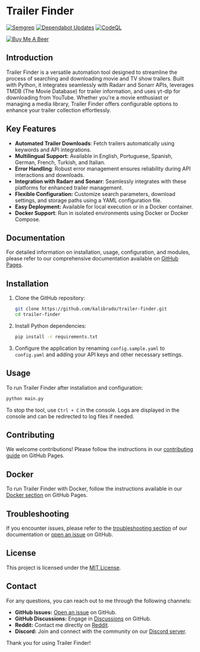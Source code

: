 # Trailer Finder

[![Semgrep](https://github.com/kalibrado/trailer-finder/actions/workflows/semgrep.yml/badge.svg)](https://github.com/kalibrado/trailer-finder/actions/workflows/semgrep.yml)
[![Dependabot Updates](https://github.com/kalibrado/trailer-finder/actions/workflows/dependabot/dependabot-updates/badge.svg)](https://github.com/kalibrado/trailer-finder/actions/workflows/dependabot/dependabot-updates)
[![CodeQL](https://github.com/kalibrado/trailer-finder/actions/workflows/github-code-scanning/codeql/badge.svg)](https://github.com/kalibrado/trailer-finder/actions/workflows/github-code-scanning/codeql)

[![Buy Me A Beer](https://www.buymeacoffee.com/assets/img/custom_images/orange_img.png)](https://www.buymeacoffee.com/leonardofod)

## Introduction

Trailer Finder is a versatile automation tool designed to streamline the process of searching and downloading movie and TV show trailers. Built with Python, it integrates seamlessly with Radarr and Sonarr APIs, leverages TMDB (The Movie Database) for trailer information, and uses yt-dlp for downloading from YouTube. Whether you're a movie enthusiast or managing a media library, Trailer Finder offers configurable options to enhance your trailer collection effortlessly.

## Key Features

- **Automated Trailer Downloads**: Fetch trailers automatically using keywords and API integrations.
- **Multilingual Support:** Available in English, Portuguese, Spanish, German, French, Turkish, and Italian.
- **Error Handling**: Robust error management ensures reliability during API interactions and downloads.
- **Integration with Radarr and Sonarr**: Seamlessly integrates with these platforms for enhanced trailer management.
- **Flexible Configuration:** Customize search parameters, download settings, and storage paths using a YAML configuration file.
- **Easy Deployment:** Available for local execution or in a Docker container.
- **Docker Support**: Run in isolated environments using Docker or Docker Compose.

## Documentation

For detailed information on installation, usage, configuration, and modules, please refer to our comprehensive documentation available on [GitHub Pages](https://kalibrado.github.io/trailer-finder/).

## Installation

1. Clone the GitHub repository:
   ```bash
   git clone https://github.com/kalibrado/trailer-finder.git
   cd trailer-finder
   ```

2. Install Python dependencies:
   ```bash
   pip install -r requirements.txt
   ```

3. Configure the application by renaming `config.sample.yaml` to `config.yaml` and adding your API keys and other necessary settings.

## Usage

To run Trailer Finder after installation and configuration:

```bash
python main.py
```

To stop the tool, use `Ctrl + C` in the console. Logs are displayed in the console and can be redirected to log files if needed.

## Contributing

We welcome contributions! Please follow the instructions in our [contributing guide](https://kalibrado.github.io/trailer-finder/general/contributing.html) on GitHub Pages.

## Docker

To run Trailer Finder with Docker, follow the instructions available in our [Docker section](https://kalibrado.github.io/trailer-finder/general/docker.html) on GitHub Pages.

## Troubleshooting

If you encounter issues, please refer to the [troubleshooting section](https://kalibrado.github.io/trailer-finder/general/troubleshooting.html) of our documentation or [open an issue](https://github.com/kalibrado/trailer-finder/issues) on GitHub.

## License

This project is licensed under the [MIT License](./LICENSE).

## Contact

For any questions, you can reach out to me through the following channels:

- **GitHub Issues:** [Open an issue](https://github.com/kalibrado/trailer-finder/issues) on GitHub.
- **GitHub Discussions:** Engage in [Discussions](https://github.com/kalibrado/trailer-finder/discussions) on GitHub.
- **Reddit:** Contact me directly on [Reddit](https://www.reddit.com/u/Normal_Bike6536).
- **Discord:** Join and connect with the community on our [Discord server](https://discord.gg/kFdNCbnm).


Thank you for using Trailer Finder!
